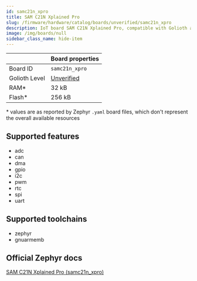 ```yaml
---
id: samc21n_xpro
title: SAM C21N Xplained Pro
slug: /firmware/hardware/catalog/boards/unverified/samc21n_xpro
description: IoT board SAM C21N Xplained Pro, compatible with Golioth at unverified level.
image: /img/boards/null
sidebar_class_name: hide-item
---
```


[//]: # (This is an auto-generated file, do not edit! Changes to it will be lost upon re-generation)



|                | Board properties     |
| -------------  | -------------------- |
| Board ID       | `samc21n_xpro` |
| Golioth Level  | [Unverified](/firmware/hardware#unverified-boards) |
| RAM*           | 32 kB |
| Flash*         | 256 kB |

\* values are as reported by Zephyr `.yaml` board files, which don't represent the overall available resources



## Supported features

* adc
* can
* dma
* gpio
* i2c
* pwm
* rtc
* spi
* uart

## Supported toolchains

* zephyr
* gnuarmemb

## Official Zephyr docs

[SAM C21N Xplained Pro (samc21n_xpro)](https://docs.zephyrproject.org/latest/boards/atmel/sam0/samc21n_xpro/doc/index.html)
